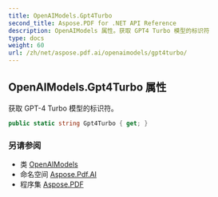 ```yaml
---
title: OpenAIModels.Gpt4Turbo
second_title: Aspose.PDF for .NET API Reference
description: OpenAIModels 属性。获取 GPT4 Turbo 模型的标识符
type: docs
weight: 60
url: /zh/net/aspose.pdf.ai/openaimodels/gpt4turbo/
---
```

## OpenAIModels.Gpt4Turbo 属性

获取 GPT-4 Turbo 模型的标识符。

```csharp
public static string Gpt4Turbo { get; }
```

### 另请参阅

* 类 [OpenAIModels](../)
* 命名空间 [Aspose.Pdf.AI](../../../aspose.pdf.ai/)
* 程序集 [Aspose.PDF](../../../)